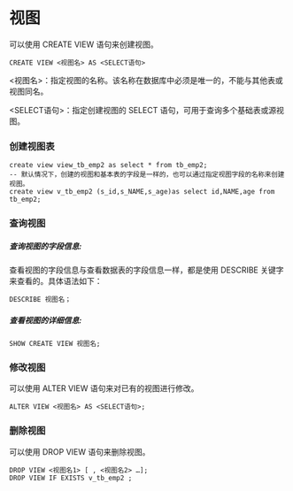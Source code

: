 # 视图

可以使用 CREATE VIEW 语句来创建视图。

```mysql
CREATE VIEW <视图名> AS <SELECT语句>

```

<视图名>：指定视图的名称。该名称在数据库中必须是唯一的，不能与其他表或视图同名。

<SELECT语句>：指定创建视图的 SELECT 语句，可用于查询多个基础表或源视图。

### 创建视图表

```mysql
create view view_tb_emp2 as select * from tb_emp2;
-- 默认情况下，创建的视图和基本表的字段是一样的，也可以通过指定视图字段的名称来创建视图。
create view v_tb_emp2 (s_id,s_NAME,s_age)as select id,NAME,age from tb_emp2;
```



### 查询视图

##### 查询视图的字段信息:

查看视图的字段信息与查看数据表的字段信息一样，都是使用 DESCRIBE 关键字来查看的。具体语法如下：

```mysql
DESCRIBE 视图名；
```

##### 查看视图的详细信息:

```mysql
SHOW CREATE VIEW 视图名;
```



### 修改视图

可以使用 ALTER VIEW 语句来对已有的视图进行修改。

```mysql
ALTER VIEW <视图名> AS <SELECT语句>;
```



### 删除视图

可以使用 DROP VIEW 语句来删除视图。

```mysql
DROP VIEW <视图名1> [ , <视图名2> …];
DROP VIEW IF EXISTS v_tb_emp2 ;
```

